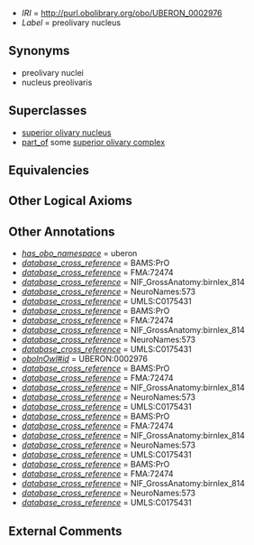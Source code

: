  * *IRI* = http://purl.obolibrary.org/obo/UBERON_0002976
 * *Label* = preolivary nucleus

## Synonyms

 * preolivary nuclei
 * nucleus preolivaris

## Superclasses

 * [superior olivary nucleus](../../UBERON/47/UBERON_0007247.md)
 * [part_of](../../BFO/50/BFO_0000050.md) some [superior olivary complex](../../UBERON/28/UBERON_0002128.md)

## Equivalencies


## Other Logical Axioms


## Other Annotations

 * *[has_obo_namespace](../../ce/oboInOwl#hasOBONamespace.md)* = uberon
 * *[database_cross_reference](../../ef/oboInOwl#hasDbXref.md)* = BAMS:PrO
 * *[database_cross_reference](../../ef/oboInOwl#hasDbXref.md)* = FMA:72474
 * *[database_cross_reference](../../ef/oboInOwl#hasDbXref.md)* = NIF_GrossAnatomy:birnlex_814
 * *[database_cross_reference](../../ef/oboInOwl#hasDbXref.md)* = NeuroNames:573
 * *[database_cross_reference](../../ef/oboInOwl#hasDbXref.md)* = UMLS:C0175431
 * *[database_cross_reference](../../ef/oboInOwl#hasDbXref.md)* = BAMS:PrO
 * *[database_cross_reference](../../ef/oboInOwl#hasDbXref.md)* = FMA:72474
 * *[database_cross_reference](../../ef/oboInOwl#hasDbXref.md)* = NIF_GrossAnatomy:birnlex_814
 * *[database_cross_reference](../../ef/oboInOwl#hasDbXref.md)* = NeuroNames:573
 * *[database_cross_reference](../../ef/oboInOwl#hasDbXref.md)* = UMLS:C0175431
 * *[oboInOwl#id](../../id/oboInOwl#id.md)* = UBERON:0002976
 * *[database_cross_reference](../../ef/oboInOwl#hasDbXref.md)* = BAMS:PrO
 * *[database_cross_reference](../../ef/oboInOwl#hasDbXref.md)* = FMA:72474
 * *[database_cross_reference](../../ef/oboInOwl#hasDbXref.md)* = NIF_GrossAnatomy:birnlex_814
 * *[database_cross_reference](../../ef/oboInOwl#hasDbXref.md)* = NeuroNames:573
 * *[database_cross_reference](../../ef/oboInOwl#hasDbXref.md)* = UMLS:C0175431
 * *[database_cross_reference](../../ef/oboInOwl#hasDbXref.md)* = BAMS:PrO
 * *[database_cross_reference](../../ef/oboInOwl#hasDbXref.md)* = FMA:72474
 * *[database_cross_reference](../../ef/oboInOwl#hasDbXref.md)* = NIF_GrossAnatomy:birnlex_814
 * *[database_cross_reference](../../ef/oboInOwl#hasDbXref.md)* = NeuroNames:573
 * *[database_cross_reference](../../ef/oboInOwl#hasDbXref.md)* = UMLS:C0175431
 * *[database_cross_reference](../../ef/oboInOwl#hasDbXref.md)* = BAMS:PrO
 * *[database_cross_reference](../../ef/oboInOwl#hasDbXref.md)* = FMA:72474
 * *[database_cross_reference](../../ef/oboInOwl#hasDbXref.md)* = NIF_GrossAnatomy:birnlex_814
 * *[database_cross_reference](../../ef/oboInOwl#hasDbXref.md)* = NeuroNames:573
 * *[database_cross_reference](../../ef/oboInOwl#hasDbXref.md)* = UMLS:C0175431

## External Comments


